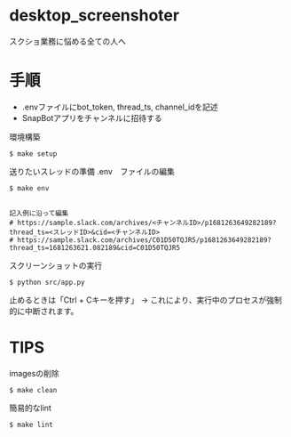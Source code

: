 # desktop_screenshoter

スクショ業務に悩める全ての人へ

# 手順
- .envファイルにbot_token, thread_ts, channel_idを記述
- SnapBotアプリをチャンネルに招待する

環境構築
```
$ make setup
```

送りたいスレッドの準備 .env　ファイルの編集
```
$ make env


記入例に沿って編集
# https://sample.slack.com/archives/<チャンネルID>/p1681263649282189?thread_ts=<スレッドID>&cid=<チャンネルID>
# https://sample.slack.com/archives/C01D50TQJR5/p1681263649282189?thread_ts=1681263621.082189&cid=C01D50TQJR5
```



スクリーンショットの実行
```
$ python src/app.py
```
止めるときは「Ctrl + Cキーを押す」
→ これにより、実行中のプロセスが強制的に中断されます。


# TIPS

imagesの削除
```
$ make clean
```

簡易的なlint
```
$ make lint
```